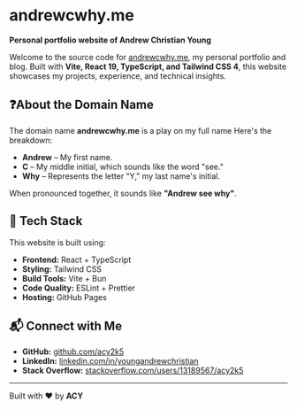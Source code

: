 # andrewcwhy.me

**Personal portfolio website of Andrew Christian Young**

Welcome to the source code for [andrewcwhy.me](https://andrewcwhy.me), my personal portfolio and blog. Built with **Vite, React 19, TypeScript, and Tailwind CSS 4**, this website showcases my projects, experience, and technical insights.

## ❓About the Domain Name

The domain name **andrewcwhy.me** is a play on my full name Here's the breakdown:

- **Andrew** – My first name.
- **C** – My middle initial, which sounds like the word "see."
- **Why** – Represents the letter "Y," my last name's initial.

When pronounced together, it sounds like **"Andrew see why"**.

## 🚀 Tech Stack

This website is built using:

- **Frontend:** React + TypeScript
- **Styling:** Tailwind CSS
- **Build Tools:** Vite + Bun
- **Code Quality:** ESLint + Prettier
- **Hosting:** GitHub Pages

## 📬 Connect with Me

- **GitHub:** [github.com/acy2k5](https://github.com/acy2k5)
- **LinkedIn:** [linkedin.com/in/youngandrewchristian](https://www.linkedin.com/in/youngandrewchristian)
- **Stack Overflow:** [stackoverflow.com/users/13189567/acy2k5](https://stackoverflow.com/users/13189567/acy2k5)

---

Built with ❤️ by **ACY**

